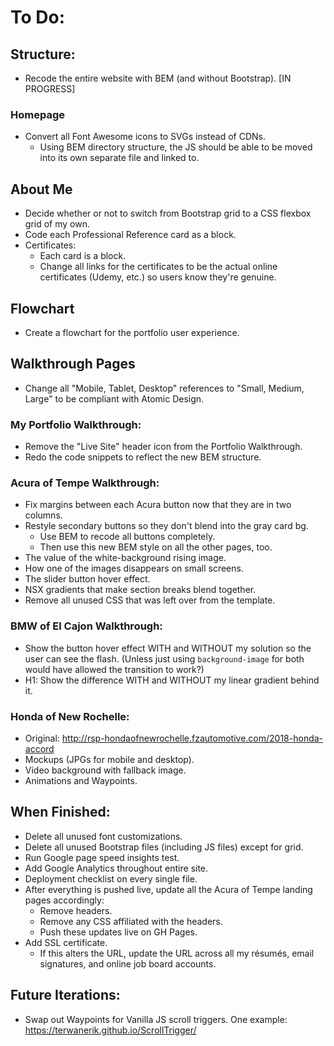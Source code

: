 # To Do:

## Structure:

- Recode the entire website with BEM (and without Bootstrap). [IN PROGRESS]

### Homepage

- Convert all Font Awesome icons to SVGs instead of CDNs.
  - Using BEM directory structure, the JS should be able to be moved into its own separate file and linked to.


## About Me

- Decide whether or not to switch from Bootstrap grid to a CSS flexbox grid of my own.
- Code each Professional Reference card as a block.
- Certificates:
  - Each card is a block.
  - Change all links for the certificates to be the actual online certificates (Udemy, etc.) so users know they're genuine.

## Flowchart

- Create a flowchart for the portfolio user experience.


## Walkthrough Pages

- Change all "Mobile, Tablet, Desktop" references to "Small, Medium, Large" to be compliant with Atomic Design.

### My Portfolio Walkthrough:

- Remove the "Live Site" header icon from the Portfolio Walkthrough.
- Redo the code snippets to reflect the new BEM structure.


### Acura of Tempe Walkthrough:

- Fix margins between each Acura button now that they are in two columns.
- Restyle secondary buttons so they don't blend into the gray card bg.
  - Use BEM to recode all buttons completely.
  - Then use this new BEM style on all the other pages, too.
- The value of the white-background rising image.
- How one of the images disappears on small screens.
- The slider button hover effect.
- NSX gradients that make section breaks blend together.
- Remove all unused CSS that was left over from the template.


### BMW of El Cajon Walkthrough:

- Show the button hover effect WITH and WITHOUT my solution so the user can see the flash. (Unless just using `background-image` for both would have allowed the transition to work?)
- H1: Show the difference WITH and WITHOUT my linear gradient behind it.

### Honda of New Rochelle:

- Original: http://rsp-hondaofnewrochelle.fzautomotive.com/2018-honda-accord
- Mockups (JPGs for mobile and desktop).
- Video background with fallback image.
- Animations and Waypoints.


## When Finished:

- Delete all unused font customizations.
- Delete all unused Bootstrap files (including JS files) except for grid.
- Run Google page speed insights test.
- Add Google Analytics throughout entire site.
- Deployment checklist on every single file.
- After everything is pushed live, update all the Acura of Tempe landing pages accordingly:
  - Remove headers.
  - Remove any CSS affiliated with the headers.
  - Push these updates live on GH Pages.
- Add SSL certificate.
  - If this alters the URL, update the URL across all my résumés, email signatures, and online job board accounts.


## Future Iterations:

- Swap out Waypoints for Vanilla JS scroll triggers. One example: https://terwanerik.github.io/ScrollTrigger/